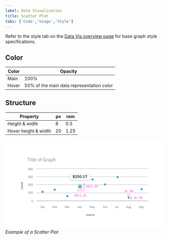 ```yaml
---
label: Data Visualization
title: Scatter Plot
tabs: ['Code','Usage','Style']
---
```


Refer to the style tab on the [Data Vis overview page](/data-vis/overview/style) for base graph style specifications.

## Color
| Color            | Opacity                                    |
|------------------|--------------------------------------------|
| Main				     | 100%                                      |
| Hover			       | 50% of the main data representation color |



## Structure
| Property             | px | rem  |
|----------------------|----|------|
| Height & width			 | 8  |  0.5 |
| Hover height & width | 20 | 1.25 |


![Scatter Plot example](images/style-scatter-plot.png)
_Example of a Scatter Plot_
